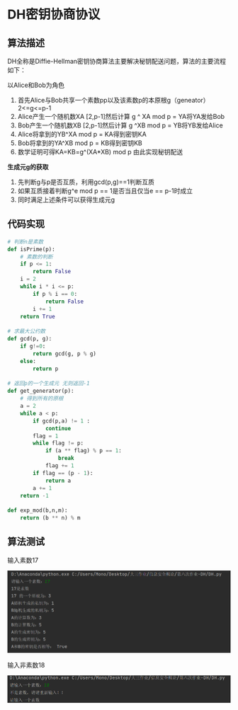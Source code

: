 # DH密钥协商协议

## 算法描述

DH全称是Diffie-Hellman密钥协商算法主要解决秘钥配送问题，算法的主要流程如下：

以Alice和Bob为角色

1. 首先Alice与Bob共享一个素数pp以及该素数p的本原根g（geneator）2<=g<=p-1
2. Alice产生一个随机数XA [2,p-1]然后计算 g ^ XA mod p = YA将YA发给Bob
3. Bob产生一个随机数XB [2,p-1]然后计算 g ^XB mod p = YB将YB发给Alice
4. Alice将拿到的YB^XA mod p = KA得到密钥KA
5. Bob将拿到的YA^XB mod p = KB得到密钥KB
6. 数学证明可得KA=KB=g^(XA*XB) mod p 由此实现秘钥配送

**生成元g的获取**

1. 先判断g与p是否互质，利用gcd(p,g)==1判断互质
2. 如果互质接着判断g^e mod p == 1是否当且仅当e == p-1时成立
3. 同时满足上述条件可以获得生成元g

## 代码实现

```python
# 判断n是素数
def isPrime(p):
    # 素数的判断
    if p <= 1:
        return False
    i = 2
    while i * i <= p:
        if p % i == 0:
            return False
        i += 1
    return True

# 求最大公约数
def gcd(p, g):
    if g!=0:
        return gcd(g, p % g)
    else:
        return p

# 返回p的一个生成元 无则返回-1
def get_generator(p):
    # 得到所有的原根
    a = 2
    while a < p:
        if gcd(p,a) != 1 :
            continue
        flag = 1
        while flag != p:
            if (a ** flag) % p == 1:
                break
            flag += 1
        if flag == (p - 1):
            return a
        a += 1
    return -1

def exp_mod(b,n,m):
    return (b ** n) % m
```



## 算法测试

输入素数17

![image-20221026114615807](img/image-20221026114615807.png)

输入非素数18

![image-20221026114626945](img/image-20221026114626945.png)